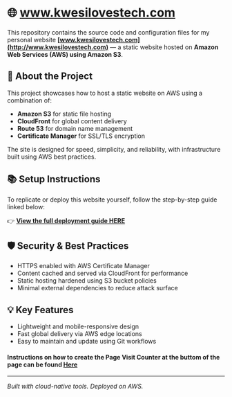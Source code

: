 # 🌐 www.kwesilovestech.com

This repository contains the source code and configuration files for my personal website **[www.kwesilovestech.com](http://www.kwesilovestech.com)** — a static website hosted on **Amazon Web Services (AWS) using Amazon S3**.

## 🚀 About the Project

This project showcases how to host a static website on AWS using a combination of:
- **Amazon S3** for static file hosting  
- **CloudFront** for global content delivery  
- **Route 53** for domain name management  
- **Certificate Manager** for SSL/TLS encryption  

The site is designed for speed, simplicity, and reliability, with infrastructure built using AWS best practices.


## 📚 Setup Instructions

To replicate or deploy this website yourself, follow the step-by-step guide linked below:

👉 **[View the full deployment guide HERE](https://kwesilovestech.com/#about)**  


## 🛡️ Security & Best Practices

- HTTPS enabled with AWS Certificate Manager  
- Content cached and served via CloudFront for performance  
- Static hosting hardened using S3 bucket policies  
- Minimal external dependencies to reduce attack surface  

## 💡 Key Features

- Lightweight and mobile-responsive design  
- Fast global delivery via AWS edge locations  
- Easy to maintain and update using Git workflows  

#### Instructions on how to create the Page Visit Counter at the buttom of the page can be found  [Here](https://github.com/KwesiLovesTech/kwesilovestech.com-static-website-deploy/tree/visit_counter) 

---

*Built with cloud-native tools. Deployed on AWS.*

